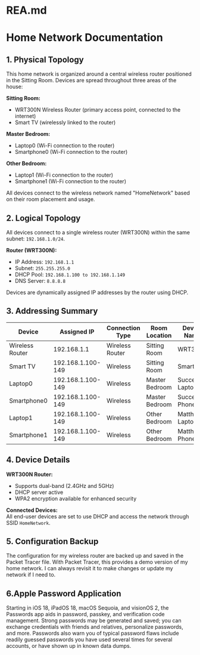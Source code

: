 # REA.md

# Home Network Documentation

## 1. Physical Topology
This home network is organized around a central wireless router positioned in the Sitting Room. Devices are spread throughout three areas of the house:

**Sitting Room:**
- WRT300N Wireless Router (primary access point, connected to the internet)
- Smart TV (wirelessly linked to the router)

**Master Bedroom:**
- Laptop0 (Wi-Fi connection to the router)
- Smartphone0 (Wi-Fi connection to the router)

**Other Bedroom:**
- Laptop1 (Wi-Fi connection to the router)
- Smartphone1 (Wi-Fi connection to the router)

All devices connect to the wireless network named "HomeNetwork" based on their room placement and usage.

## 2. Logical Topology
All devices connect to a single wireless router (WRT300N) within the same subnet: `192.168.1.0/24`.

**Router (WRT300N):**
- IP Address: `192.168.1.1`
- Subnet: `255.255.255.0`
- DHCP Pool: `192.168.1.100 to 192.168.1.149`
- DNS Server: `8.8.8.8`

Devices are dynamically assigned IP addresses by the router using DHCP.

## 3. Addressing Summary

| Device         | Assigned IP     | Connection Type | Room Location   | Device Name      |
|----------------|------------------|------------------|------------------|-------------------|
| Wireless Router| 192.168.1.1       | Wireless Router  | Sitting Room     | WRT300N           |
| Smart TV       | 192.168.1.100-149     | Wireless         | Sitting Room     | SmartTV           |
| Laptop0        | 192.168.1.100-149     | Wireless         | Master Bedroom   | Success Laptop    |
| Smartphone0    | 192.168.1.100-149     | Wireless         | Master Bedroom   | Success Phone     |
| Laptop1        | 192.168.1.100-149     | Wireless         | Other Bedroom    | Matthew Laptop    |
| Smartphone1    | 192.168.1.100-149     | Wireless         | Other Bedroom    | Matthew Phone     |

## 4. Device Details

**WRT300N Router:**
- Supports dual-band (2.4GHz and 5GHz)
- DHCP server active
- WPA2 encryption available for enhanced security

**Connected Devices:**  
All end-user devices are set to use DHCP and access the network through SSID `HomeNetwork`.

## 5. Configuration Backup

The configuration for my wireless router are backed up and saved in the Packet Tracer file. With Packet Tracer, this provides a demo version of my home network. I can always revisit it to make changes or update my network if I need to.

## 6.Apple Password Application

Starting in iOS 18, iPadOS 18, macOS Sequoia, and visionOS 2, the Passwords app aids in password, passkey, and verification code management. Strong passwords may be generated and saved; you can exchange credentials with friends and relatives, personalize passwords, and more. Passwords also warn you of typical password flaws include readily guessed passwords you have used several times for several accounts, or have shown up in known data dumps.
